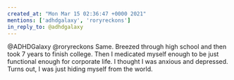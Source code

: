 ```yaml
---
created_at: "Mon Mar 15 02:36:47 +0000 2021"
mentions: ['adhdgalaxy', 'roryreckons']
in_reply_to: @adhdgalaxy
---
```


@ADHDGalaxy @roryreckons Same. Breezed through high school and then took 7 years to finish college. Then I medicated myself enough to be just functional enough for corporate life. I thought I was anxious and depressed. Turns out, I was just hiding myself from the world.